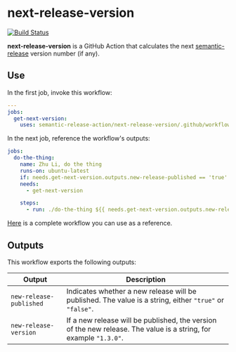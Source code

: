 # next-release-version

[![Build Status]](https://github.com/semantic-release-action/next-release-version/actions/workflows/release.yml)

[build status]: https://github.com/semantic-release-action/next-release-version/actions/workflows/release.yml/badge.svg?event=push

**next-release-version** is a GitHub Action that calculates the next
[semantic-release] version number (if any).

[semantic-release]: https://github.com/semantic-release/semantic-release

## Use

In the first job, invoke this workflow:

```yaml
---
jobs:
  get-next-version:
    uses: semantic-release-action/next-release-version/.github/workflows/ci.yml@v2
```

In the next job, reference the workflow's outputs:

```yaml
jobs:
  do-the-thing:
    name: Zhu Li, do the thing
    runs-on: ubuntu-latest
    if: needs.get-next-version.outputs.new-release-published == 'true'
    needs:
      - get-next-version

    steps:
      - run: ./do-the-thing ${{ needs.get-next-version.outputs.new-release-version }}
```

[Here] is a complete workflow you can use as a reference.

[here]: https://github.com/semantic-release-cargo/semantic-release-cargo/blob/master/.github/workflows/release.yml

## Outputs

This workflow exports the following outputs:

| Output                  | Description                                                                                                       |
| ----------------------- | ----------------------------------------------------------------------------------------------------------------- |
| `new-release-published` | Indicates whether a new release will be published. The value is a string, either `"true"` or `"false"`.           |
| `new-release-version`   | If a new release will be published, the version of the new release. The value is a string, for example `"1.3.0"`. |
